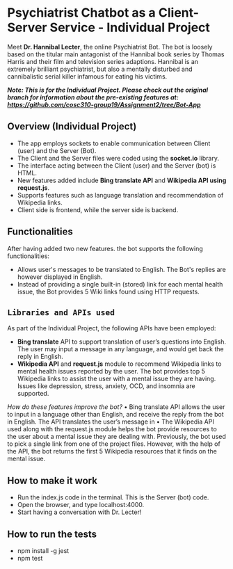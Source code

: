 # Psychiatrist Chatbot as a Client-Server Service - Individual Project

Meet **Dr. Hannibal Lecter**, the online Psychiatrist Bot.
The bot is loosely based on the titular main antagonist of the Hannibal book series by Thomas Harris and their film and television series adaptions.
Hannibal is an extremely brilliant psychiatrist, but also a mentally disturbed and cannibalistic serial killer infamous for eating his victims.

***Note: This is for the Individual Project. Please check out the original branch for information about the pre-existing features at: 
https://github.com/cosc310-group19/Assignment2/tree/Bot-App***

## Overview (Individual Project)
- The app employs sockets to enable communication between Client (user) and the Server (Bot).
- The Client and the Server files were coded using the **socket.io** library.
- The interface acting between the Client (user) and the Server (bot) is HTML.
- New features added include **Bing translate API** and **Wikipedia API using request.js**.
- Supports features such as language translation and recommendation of Wikipedia links.
- Client side is frontend, while the server side is backend.

## Functionalities
After having added two new features. the bot supports the following functionalities:
- Allows user's messages to be translated to English. The Bot's replies are however displayed in English.
- Instead of providing a single built-in (stored) link for each mental health issue, the Bot provides 5 Wiki links found using HTTP requests.

## `Libraries and APIs used`
As part of the Individual Project, the following APIs have been employed: 
-	**Bing translate** API to support translation of user’s questions into English. The user may input a message in any language, and would get back the reply in English.
-	**Wikipedia API** and **request.js** module to recommend Wikipedia links to mental health issues reported by the user. The bot provides top 5 Wikipedia links to assist the user with a mental issue they are having. Issues like depression, stress, anxiety, OCD, and insomnia are supported. 

*How do these features improve the bot?*
•	Bing translate API allows the user to input in a language other than English, and receive the reply from the bot in English. The API translates the user’s message in 
•	The Wikipedia API used along with the request.js module helps the bot provide resources to the user about a mental issue they are dealing with. Previously, the bot used to pick a single link from one of the project files. However, with the help of the API, the bot returns the first 5 Wikipedia resources that it finds on the mental issue. 

## How to make it work
- Run the index.js code in the terminal. This is the Server (bot) code.
- Open the browser, and type localhost:4000.
- Start having a conversation with Dr. Lecter!

## How to run the tests
- npm install -g jest
- npm test 



